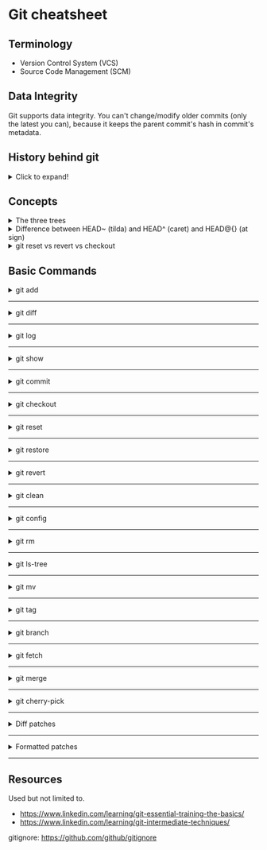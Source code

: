 # Git cheatsheet

## Terminology
- Version Control System (VCS)
- Source Code Management (SCM)

## Data Integrity
Git supports data integrity. You can't change/modify older commits (only the latest you can),
because it keeps the parent commit's hash in commit's metadata.

## History behind git
<details>
  <summary> Click to expand! </summary>

1. Source Code Control System (SCCS)
    - 1972: closed source, free with Unix
    - Stored original version and sets of changes
    - Single user single file
    
2. Revision Control System (RCS)
    - 1982: open source
    - Stored the latest version and sets of changes
    - Single user single file
    
3. Concurrent Version System
    - 1986 - 1990: open source
    - Multiple file, entire project
    - Multi-user repositories
    - Version N of some file
    
4. Apache Subversion (SVN)
    - 2000: open source
    - Track text and images 
    - Track file changes collectively
    - Does snapshots of directory
    - Having a file in revision N
    
5. BitKeeper SCM
    - Distributed Version Control
    - Close Source
    - "Community" free
    - Used for source code of the Linux Kernel from 2002-2005
    - April 2005: the "Community" version was not free anymore
    
6. Git was born
    - April 2005
    - Created by Linus Torvalds
    
## Distributed Version Control

- Local
- Remote
  
   ### Advantages
   - No need to communicate with a central server
   - Faster
   - No network access required
   - Encourages participation and forking projects
   - Developers can work independently
   - Submit change sets for inclusion or rejection

</details>

## Concepts
<details>
<summary> 
The three trees
</summary>

**Working** ⇨ `git add` ⇨ **Staging index** ⇨ `git commit` ⇨ **Repository**

</details>

<details>
<summary>
Difference between HEAD~ (tilda) and HEAD^ (caret) and HEAD@{} (at sign)
</summary>

```text
ref~ is shorthand for ref~1 and means the commit's first parent. 
ref~2 means the commit's first parent's first parent. 
ref~3 means the commit's first parent's first parent's first parent. And so on.
```

```text
ref^ is shorthand for ref^1 and means the commit's first parent. 
But where the two differ is that ref^2 means the commit's second parent 
(remember, commits can have two parents when they are a merge).
```

      The ^ and ~ operators can be combined.

!["image"](./data/git_tilda_caret.png)
[Reference](https://stackoverflow.com/questions/2221658/whats-the-difference-between-head-and-head-in-git)

```text
Git HEAD@{} or git HEAD followed by the at symbol and curly braces displays 
where the reference or HEAD was pointing at different times in the local repository.
```

      git reflog
   See reference logs, i.e logs of HEAD changes


</details>

<details>
<summary> git reset vs revert vs checkout </summary>

| Command      |     Scope     |                                                      Common use cases |
|:-------------|:-------------:|----------------------------------------------------------------------:|
| git reset    | Commit level  | Discard commits in a private branch or throw away uncommitted changes |
| git reset    |  File level   |                                                        Unstage a file |
| git checkout | 	Commit-level |                     	Switch between branches or inspect old snapshots |
| git checkout |  	File-level  |                             	Discard changes in the working directory |
| git revert 	 | Commit-level  |                                      	Undo commits in a public branch |
| git revert 	 |  File-level   |                                                                	(N/A) |


</details>

## Basic Commands

<details>
<summary>
git add
</summary>

      git add file
   Will add file to the staging with all it's changes.

      git add -i
   Add changes to the staging in interactive mode. It enters special menu.
   ```text
   What now> s
              staged     unstaged path
     1:    unchanged        +3/-0 file
     2:    unchanged        +2/-0 file2
   
   *** Commands ***
     1: status	  2: update	  3: revert	  4: add untracked
     5: patch	  6: diff	  7: quit	  8: help
   What now>  h
   status        - show paths with changes
   update        - add working tree state to the staged set of changes
   revert        - revert staged set of changes back to the HEAD version
   patch         - pick hunks and update selectively
   diff          - view diff between HEAD and index
   add untracked - add contents of untracked files to the staged set of changes
   ```
   ```
   1: status is equivalent to `git status`
   2: update is equivalent to `git add file`
   3: revert is equivalent to `git restore --staged file`
   4: add untracked is equivalent to `git add file`
   5*: patch does not have equivalent (I think)
   6: diff is equivalent to `git diff file`
   ```
   Patch mode (p)
   
   In patch mode we can select small portion of changes (hunks) for adding to staging state.
   git automatically splits the changes into hunks. Minimum requirement to be able to split into
   the hunks is to have one or more unchanged lines between changes.
   
   there are several commands in patch mode.

   ```text
   y - stage this hunk
   n - do not stage this hunk
   q - quit; do not stage this hunk or any of the remaining ones
   a - stage this hunk and all later hunks in the file
   d - do not stage this hunk or any of the later hunks in the file
   s - split the current hunk into smaller hunks
   e - manually edit the current hunk
   ? - print help
   ```
   
   Noteworthy is a split command. 
   Split is telling git to split the hunk into smaller hunks if possible.
   
   If it is not more possible to split, but we want to prevent to add some parts, we can edit our hunks.
   
   We can enter edit mode (e).

   Important to understand here diff-style prefixes: `+, _, #, <space>`
   ```
   - means deletion
   + means addition
   <space> means no change
   `#` lines starting with number sign will be removed
   ```
   Here are important notes from git

   ```text
   # ---
   # To remove '-' lines, make them ' ' lines (context).
   # To remove '+' lines, delete them.
   # Lines starting with # will be removed.
   #
   # If the patch applies cleanly, the edited hunk will immediately be
   # marked for staging.
   # If it does not apply cleanly, you will be given an opportunity to
   # edit again.  If all lines of the hunk are removed, then the edit is
   # aborted and the hunk is left unchanged.
   ```

      git add -p file
   Directly enters to patch mode for the specified file.

</details>

---

<details>
  <summary> git diff </summary>

>     git diff
> + Difference between **working** and **staging** trees, if **staging** index exists
> + Difference between **working** and **repository** trees, if **staging** index does not exist.


>     git diff --staged
> Difference between **staging** and **repository** trees
> 
> Here we can use `--cached` instead of `--staged` 

>     git diff --color-words
> Show colorized word difference, instead of line difference (default)


>     git diff <commit_hash_1>..<commit_hash_2>
> Difference between two commits. 
>
> ---
>     git diff <commit_hash_1>..HEAD
> In place of <commit_hash_2> can be used HEAD, if we want to compare with the latest commit

>     -S Enter
> Switch text wrapping


</details>

---

<details>
  <summary> git log </summary>

>     git log
> Show commit log

>     git log -n 5
> Show first 5 commits

>     git log --since=2020-05-22 --until=2021-06-15
> Show commits that are between two dates. You can use it also seperately

>     git log --author="Vardan"
> Show commits of specific author

>     git log --grep="text"
> Show filtered commits according to commit message
> 
> In place of the value parameter you can also write regular expression

>     git log --oneline
> Show commits each in one line


</details>

---

<details>
  <summary> git show </summary>

>       git show <commit_hash>
> Show the diff of the commit
> 


</details>

---

<details>
  <summary> git commit </summary>

>       git commit -a
> Commit without staging, but must be tracked files

>       git commit --amend -m "your text here"
> Modify the latest commit. Command will override the commit message.

</details>

---

<details>
  <summary> git checkout </summary>

>       git checkout -- file.txt
> UNDO changes of `file.txt` file in the working tree
> 
> ---
>       git checkout -- .
> UNDO all changes in the working tree
> 
> ---
>       git checkout <commit_hash> -- file.txt
> Retrieve  `file.txt` from the snapshot
> 

</details>

---

<details>
  <summary> git reset </summary>

>       git reset HEAD file.txt
> UNDO changes of `file.txt` file in the staging tree (un-stage the file)
> 
> ---
>       git reset HEAD .
>
>       git reset
> UNDO all changes in the staging tree (un-stage files)
> 
> ---
>       git reset --soft HEAD~1
> Remove last commit from the history and keep in staging
> 
>       git reset --mixed HEAD~1
> Remove last commit from the history and keep in working
> 
>       git reset --hard HEAD~1
> Remove last commit from the history and do not keep anywhere
>       
</details>

---

<details>
<summary>
git restore
</summary>

      git restore file
Restores (UNDO) changes of the file done in working tree 

      git restore --staged file
Restores (UNDO) changes of the file done in staging tree 

git-restore is a tool to revert non-committed changes. 

</details>

---
<details>
  <summary> git revert </summary>

>       git revert <commit_hash>
> UNDO/revert/reverse the commit. It will make a new commit.

</details>

---

<details>
  <summary> git clean </summary>

>       git clean -n
> Shows untracked files to remove
> 
>       git clean -f
> Removes untracked files

</details>

---

<details>
  <summary> git config </summary>

There are three types of configuration scopes in git

1. System level (`/etc/gitconfig`)
   - `git config --system`
2. User level (`~/.gitconfig`)
      - `git config --global`
3. Project level (`Project/.git/config`)
   - `git config


>       git config --global core.excludesfile ~/.gitignore_global
> Globally ignore files
> 
>       git config --global user.name "Name Surname"
> Sets the username
> 
>       git config --global user.email "user@example.com"
> Sets the email 
> 
>       git config --global core.editor "vim"
> Sets the editor 
> 
>       git config --global color.ui true
> Sets the color 
>     
>     git config --global alias.pushd "push -u origin HEAD"
> Define new alias for setting upstream
> 
> 
</details>

---

<details>
    <summary> git rm </summary>

>       git rm --cached file.txt
> Un-track staged file. Need to commit this change
> 
</details>

---

<details>
    <summary> git ls-tree </summary>

>       git ls-tree HEAD
> Show tracked files.
>
> In order to track empty directories, create there `.gitkeep` empty files, to make them non-empty
> 
</details>

---

<details>
    <summary> git mv </summary>

>       git mv file1.txt file2.txt
> Rename file1.txt -> file2.txt
>
> In order to track empty directories, create there `.gitkeep` empty files, to make them non-empty
> 
> You can achieve renaming of the file without `mv` command by the following way
> 
> 1. os remove committed file
> 2. add new file with the same content ( > 50% similarity)
> 3. git rm os removed file
> 3. git status will show renaming
</details>

---

<details>
    <summary> git tag </summary>

> Tag in a git is a named reference to a commit, it makes it easy to find the commit later on.
> 
> Most often tags are used to mark releases (v1.0, v1.1, v2.0, ...)
>
> Usually tags are named using Semantic Versioning like v"major"."minor"."patch"
>    - major : is a version number where you introduced breaking modifications (modifications of your new version are NOT compatible with previous versions);
>    - minor : is a version number that is compatible with previous versions.
>    - patch : is an increment for a bug fix or a patch fix done on your software.
>
> Git supports two types of tags: **lightweight** and **annotated**.
>
> Lightweight tags are just a pointers to a specific commits.
>
> Annotated tags are stored as full objects in git.
>
> They have:
>    - Checksum
>    - Tagger name, email
>    - Tagging date
>    - Message
>
>
>       git tag # or -l or --list
>    List of local tags
>
>       git tag -l "v.*"
>    List all tags that starts with "v."
>   
>       git tag -n
>    List tags and messages
>
>       git tag v1.0
>    Create a lightweight tag on HEAD
>
>       git tag -a v1.1 -m "my new version 1.1"
>    Create an annotated tag on HEAD
>
>       git tag -a key_feature -m "Some information" 6c8fc6e
>    Tag previous commit
>
>       git push origin v1.0
>    Push v1.0 tag to remote.
>
>       git push --tags
>    Push all tags to remote
>
>       git push -d origin v1.0
>    Delete tag from remote
>
>       git push origin :v1.0
>    Another way of deleting tag from remote
>
>       git tag -d v1.0
>    Delete tag from local
>      
>       git fetch --prune --prune-tags 
>    Syncing remote tags with local (will remove local tags if not found in remote)
>
>       git checkout -b quick_fix v1.0
>    Checkout to the tag with creating a branch
>
>       git checkout v1.0
>    If you checkout tag without creating branch, you'll enter Detached HEAD mode.
>      
>       git fetch --tags
>    Fetch tags from remote
>
</details>

---

<details>
    <summary> git branch </summary>

      git branch --merged
   All the commits that are in the listed branches are also in the current branch

      git branch -d feature
   Will delete feature branch, if it has been merged into the current branch, otherwise will  raise message

      git branch -D feature
   Delete feature branch (Delete branch that has not been merged yet)

      git push origin :feature
   Delete remote feature branch

      git push -d origin feature  # --delete
   Delete remote feature branch

   --- 

      git branch -m new_branch_name
   Rename local branch name

      git push origin :old_branch_name new_branch_name
   Change branch name in remote

      git push -u origin new_branch_name
   Set the upstream for new branch

      git push -u origin HEAD
   Alternatively pushing to HEAD is equivalent to pushing to remote branch having the same 
   name as your current name

   ---

      git branch -vv
   Show remote tracking branches

</details>

---

<details>
    <summary> git fetch </summary>
      
   There are three kind of branches in git.
   
   1. Remote branch feature
   2. Local snapshot of the remote branch (origin/feature), also called **remote tracking branch**
   3. Local branch feature

   Stale branch is a remote-tracking branch that no longer tracks anything, because the actual branch in the
   remote repository has been deleted. This can happen if someone deleted remote branch.

      git remote prune origin
   Delete stale remote-tracking branches. Possible to add `--dry-run` to run "test-delete"

      git fetch -p  # --prune
   Delete stale remote-tracking branches (fetch & prune)
   
</details>

---

<details>
<summary>
git merge
</summary>

     git merge -X theirs main
   If you are in feature branch and want to merge main to 
   your branch and keep master changes

     git merge -X ours main
   If you are in feature branch and want to merge main to 
   your branch and keep your changes

      git checkout --ours file
   To take the version of the file that is in current version

      git checkout --theirs file
   To take the version of the file that is in other version
   
</details>

---

<details>
<summary>
git cherry-pick
</summary>
   
   Cherry-picking is changing commits sha. 

     git cherry-pick hash
   Pick the commit and apply the changes to current branch.
   It can cause a conflict after solving conflict `git add` the changes, and
   do `git cherry-pick --continue`
   
      git cherry-pick A^..B
   Cherry pick commits between A and B. A is included.

      git cherry-pick -e hash
   Pick the commit and apply the changes to current branch, but modify 
   the commit message
   

      git cherry-pick -X ours/theirs hash
   Pick the commit but in case of conflicts take specified version.
   Ours means current version, theirs means commit version.

</details>

---

<details>
<summary> Diff patches</summary>

Diff patches are used to share changes using files. They don't have commit history in it.

      git diff sha1..sha2 > output.diff
   Create a diff patch by writing the diff between two commits into the file

      git applu output.diff
   Apply the diff path. It will add those changes into our working directory. We need to add and commit them.

</details>

---

<details>
<summary> Formatted patches</summary>

- Formatted patches export each commit in Unix mailbox format. That format is useful for sending each change via the email.
- In addition to usual git diff it also includes the information about commits, such as commit messages, author, etc...
- Commit history is transferring, but after applying commits are going to be changed.
- It puts one commit per file by default.

      git format sha1..sha2 -o patches
   Export commits between sha1 and sha2 inside `patches` directory. In order to include sha1 commit also we need to start
   from sha1's previous commit.
   
      git format-patch master
   Export all commits on current branch which are not in master branch.

      git format-patch -1 shaX
   Export single commit

      git am patches/0001-something.patch
   Apply formatted patch. It will make a commit.

</details>

---


## Resources 

   Used but not limited to.

- https://www.linkedin.com/learning/git-essential-training-the-basics/
- https://www.linkedin.com/learning/git-intermediate-techniques/

gitignore: https://github.com/github/gitignore
